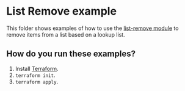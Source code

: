 # List Remove example

This folder shows examples of how to use the [list-remove module](https://github.com/terraform-modules-krish/terraform-aws-utilities/blob/v0.1.1/modules/list-remove) to remove items from a list
based on a lookup list.


## How do you run these examples?

1. Install [Terraform](https://www.terraform.io/).
1. `terraform init`.
1. `terraform apply`.

